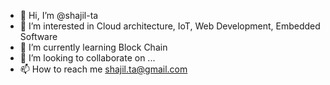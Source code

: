 - 👋 Hi, I’m @shajil-ta
- 👀 I’m interested in Cloud architecture, IoT, Web Development, Embedded Software 
- 🌱 I’m currently learning Block Chain
- 💞️ I’m looking to collaborate on ...
- 📫 How to reach me shajil.ta@gmail.com

<!---
shajil-ta/shajil-ta is a ✨ special ✨ repository because its `README.md` (this file) appears on your GitHub profile.
You can click the Preview link to take a look at your changes.
--->
